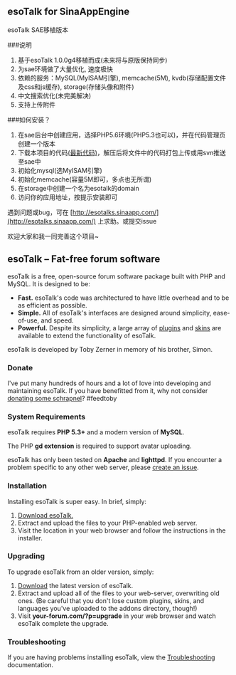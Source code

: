 ## esoTalk for SinaAppEngine

esoTalk SAE移植版本

###说明

1. 基于esoTalk 1.0.0g4移植而成(未来将与原版保持同步)
2. 为sae环境做了大量优化, 速度极快
3. 依赖的服务：MySQL(MyISAM引擎), memcache(5M), kvdb(存储配置文件及css和js缓存), storage(存储头像和附件)
4. 中文搜索优化(未完美解决)
5. 支持上传附件

###如何安装？

1. 在sae后台中创建应用，选择PHP5.6环境(PHP5.3也可以)，并在代码管理页创建一个版本
2. 下载本项目的代码[(最新代码)](https://github.com/zgq354/esotalk-for-sae/archive/master.zip)，解压后将文件中的代码打包上传或用svn推送至sae中
3. 初始化mysql(选MyISAM引擎)
4. 初始化memcache(容量5M即可，多点也无所谓)
5. 在storage中创建一个名为esotalk的domain
6. 访问你的应用地址，按提示安装即可

遇到问题或bug，可在 [http://esotalks.sinaapp.com/](http://esotalks.sinaapp.com/) 上求助。或提交issue

欢迎大家和我一同完善这个项目~

## esoTalk – Fat-free forum software

esoTalk is a free, open-source forum software package built with PHP and MySQL. It is designed to be:

 - **Fast.** esoTalk's code was architectured to have little overhead and to be as efficient as possible.
 - **Simple.** All of esoTalk's interfaces are designed around simplicity, ease-of-use, and speed.
 - **Powerful.** Despite its simplicity, a large array of [plugins](http://esotalk.org/plugins) and [skins](http://esotalk.org/skins) are available to extend the functionality of esoTalk.

esoTalk is developed by Toby Zerner in memory of his brother, Simon. 

### Donate

I've put many hundreds of hours and a lot of love into developing and maintaining esoTalk. If you have benefitted from it, why not consider [donating some schrapnel](http://esotalk.org/donate)? #feedtoby

### System Requirements

esoTalk requires **PHP 5.3+** and a modern version of **MySQL**.

The PHP **gd extension** is required to support avatar uploading.

esoTalk has only been tested on **Apache** and **lighttpd**. If you encounter a problem specific to any other web server, please [create an issue](https://github.com/esotalk/esoTalk/issues).

### Installation

Installing esoTalk is super easy. In brief, simply:

1. [Download esoTalk.](http://esotalk.org/download)
2. Extract and upload the files to your PHP-enabled web server.
3. Visit the location in your web browser and follow the instructions in the installer.

### Upgrading

To upgrade esoTalk from an older version, simply:

1. [Download](http://esotalk.org/download) the latest version of esoTalk.
2. Extract and upload all of the files to your web-server, overwriting old ones. (Be careful that you don't lose custom plugins, skins, and languages you've uploaded to the addons directory, though!)
3. Visit **your-forum.com/?p=upgrade** in your web browser and watch esoTalk complete the upgrade.

### Troubleshooting

If you are having problems installing esoTalk, view the [Troubleshooting](http://esotalk.org/docs/debug) documentation.
